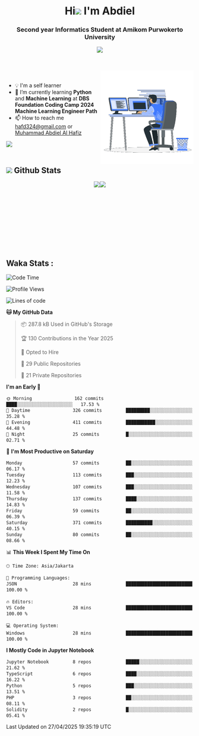 
<h1 align="center"><b>Hi<img src="https://media.giphy.com/media/hvRJCLFzcasrR4ia7z/giphy.gif" width="35"> I'm Abdiel </b></h1>

<h3 align="center"> Second year Informatics Student at Amikom Purwokerto University </h3>

<div align='center'>
	
![](https://komarev.com/ghpvc/?username=dlzcods&style=for-the-badge)
	
</div>
<br>

<picture> <img align="right" src="https://github.com/0xAbdulKhalid/0xAbdulKhalid/raw/main/assets/mdImages/Right_Side.gif" width = 250px></picture>

<br>

- 💡 I'm a self learner
- 🌱 I’m currently learning **Python** and **Machine Learning** at **DBS Foundation Coding Camp 2024 Machine Learning Engineer Path**
- 📫 How to reach me [hafd324@gmail.com](mailto:hafd324d@gmail.com) or [Muhammad Abdiel Al Hafiz](https://www.linkedin.com/in/muhammad-abdiel-al-hafiz)

<img src="https://user-images.githubusercontent.com/73097560/115834477-dbab4500-a447-11eb-908a-139a6edaec5c.gif"><br><br>

<!-- ## <img src="https://media2.giphy.com/media/QssGEmpkyEOhBCb7e1/giphy.gif?cid=ecf05e47a0n3gi1bfqntqmob8g9aid1oyj2wr3ds3mg700bl&rid=giphy.gif" width ="25"><b> Languages and Tools</b>

![Python](https://img.shields.io/badge/Python%20-FFFFFF.svg?style=for-the-badge&logo=python&logoColor=blue)
![MySQL](https://img.shields.io/badge/MySQL-FFFFFF?style=for-the-badge&logo=mysql&logoColor=blue)
![Laravel](https://img.shields.io/badge/laravel-FFFFFF.svg?style=for-the-badge&logo=laravel&logoColor=blue)
![VS Code](https://img.shields.io/badge/VS%20Code-FFFFFF.svg?style=for-the-badge&logo=visual-studio-code&logoColor=blue)
<br>
![Java](https://img.shields.io/badge/Java-FFFFFF?style=for-the-badge&logo=openjdk&logoColor=blue)
![NetBeans IDE](https://img.shields.io/badge/NetBeans%20IDE-FFFFFF.svg?style=for-the-badge&logo=apache-netbeans-ide&logoColor=blue)
![GitHub](https://img.shields.io/badge/github-FFFFFF.svg?style=for-the-badge&logo=github&logoColor=blue)
<br>
![Markdown](https://img.shields.io/badge/markdown-FFFFFF.svg?style=for-the-badge&logo=markdown&logoColor=blue)

<br>
<br>
<br> -->


## <img src="https://media.giphy.com/media/iY8CRBdQXODJSCERIr/giphy.gif" width="35"><b> Github Stats </b>

<div  style="display: flex; flex-wrap: wrap; justify-content: center;">
   <img height="160em" src="https://github-readme-stats.vercel.app/api?username=dlzcods&show_icons=true&theme=default" />
   <img height="160em" src="https://github-readme-stats.vercel.app/api/top-langs/?username=dlzcods&layout=compact" />
</div>



<br>

## Waka Stats :

<!--START_SECTION:waka-->
![Code Time](http://img.shields.io/badge/Code%20Time-215%20hrs%2043%20mins-blue)

![Profile Views](http://img.shields.io/badge/Profile%20Views-1-blue)

![Lines of code](https://img.shields.io/badge/From%20Hello%20World%20I%27ve%20Written-2.7%20million%20lines%20of%20code-blue)

**🐱 My GitHub Data** 

> 📦 287.8 kB Used in GitHub's Storage 
 > 
> 🏆 130 Contributions in the Year 2025
 > 
> 💼 Opted to Hire
 > 
> 📜 29 Public Repositories 
 > 
> 🔑 21 Private Repositories 
 > 
**I'm an Early 🐤** 

```text
🌞 Morning                162 commits         ████░░░░░░░░░░░░░░░░░░░░░   17.53 % 
🌆 Daytime                326 commits         █████████░░░░░░░░░░░░░░░░   35.28 % 
🌃 Evening                411 commits         ███████████░░░░░░░░░░░░░░   44.48 % 
🌙 Night                  25 commits          █░░░░░░░░░░░░░░░░░░░░░░░░   02.71 % 
```
📅 **I'm Most Productive on Saturday** 

```text
Monday                   57 commits          ██░░░░░░░░░░░░░░░░░░░░░░░   06.17 % 
Tuesday                  113 commits         ███░░░░░░░░░░░░░░░░░░░░░░   12.23 % 
Wednesday                107 commits         ███░░░░░░░░░░░░░░░░░░░░░░   11.58 % 
Thursday                 137 commits         ████░░░░░░░░░░░░░░░░░░░░░   14.83 % 
Friday                   59 commits          ██░░░░░░░░░░░░░░░░░░░░░░░   06.39 % 
Saturday                 371 commits         ██████████░░░░░░░░░░░░░░░   40.15 % 
Sunday                   80 commits          ██░░░░░░░░░░░░░░░░░░░░░░░   08.66 % 
```


📊 **This Week I Spent My Time On** 

```text
🕑︎ Time Zone: Asia/Jakarta

💬 Programming Languages: 
JSON                     28 mins             █████████████████████████   100.00 % 

🔥 Editors: 
VS Code                  28 mins             █████████████████████████   100.00 % 

💻 Operating System: 
Windows                  28 mins             █████████████████████████   100.00 % 
```

**I Mostly Code in Jupyter Notebook** 

```text
Jupyter Notebook         8 repos             █████░░░░░░░░░░░░░░░░░░░░   21.62 % 
TypeScript               6 repos             ████░░░░░░░░░░░░░░░░░░░░░   16.22 % 
Python                   5 repos             ███░░░░░░░░░░░░░░░░░░░░░░   13.51 % 
PHP                      3 repos             ██░░░░░░░░░░░░░░░░░░░░░░░   08.11 % 
Solidity                 2 repos             █░░░░░░░░░░░░░░░░░░░░░░░░   05.41 % 
```




 Last Updated on 27/04/2025 19:35:19 UTC
<!--END_SECTION:waka-->

<br>
<br>
